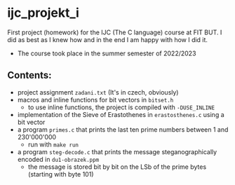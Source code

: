 # ijc_projekt_i
First project (homework) for the IJC (The C language) course at FIT BUT. I did as best as I knew how and in the end I am happy with how I did it.
- The course took place in the summer semester of 2022/2023

## Contents:
- project assignment `zadani.txt` (It's in czech, obviously)
- macros and inline functions for bit vectors in `bitset.h` 
   - to use inline functions, the project is compiled with `-DUSE_INLINE`
- implementation of the Sieve of Erastothenes in `erastosthenes.c` using a bit vector
- a program `primes.c` that prints the last ten prime numbers between 1 and 230'000'000
  - run with `make run` 
- a program `steg-decode.c` that prints the message steganographically encoded in `du1-obrazek.ppm` 
  - the message is stored bit by bit on the LSb of the prime bytes (starting with byte 101)
